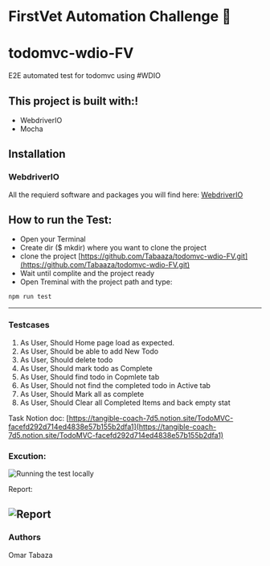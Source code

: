 # FirstVet Automation Challenge 🚀 

# todomvc-wdio-FV
E2E automated test for todomvc using #WDIO

## This project is built with:!
- WebdriverIO
- Mocha

## Installation

### WebdriverIO
All the requierd software and packages you will find here: [WebdriverIO](https://webdriver.io/docs/gettingstarted.html)

## How to run the Test:
- Open your Terminal
- Create dir ($ mkdir) where you want to clone the project 
- clone the project [https://github.com/Tabaaza/todomvc-wdio-FV.git](https://github.com/Tabaaza/todomvc-wdio-FV.git)
- Wait until complite and the project ready
- Open Treminal with the project path and type:
```sh
npm run test 
```

--- 

### Testcases

1. As User, Should Home page load as expected.
2. As User, Should be able to add New Todo
3. As User, Should delete todo
4. As User, Should mark todo as Complete
5. As User, Should find todo in Copmlete tab
6. As User, Should not find the completed todo in Active tab
7. As User, Should Mark all as complete
8. As User, Should Clear all Completed Items and back empty stat

Task Notion doc: 
[https://tangible-coach-7d5.notion.site/TodoMVC-facefd292d714ed4838e57b155b2dfa1](https://tangible-coach-7d5.notion.site/TodoMVC-facefd292d714ed4838e57b155b2dfa1)

### Excution: 
![Running the test locally](https://github.com/Tabaaza/todomvc-wdio-FV/raw/main/github_Media/ezgif.com-gif-maker.gif)

Report: 

![Report](https://github.com/Tabaaza/todomvc-wdio-FV/raw/main/github_Media/Report.png)
---
### Authors
Omar Tabaza 
